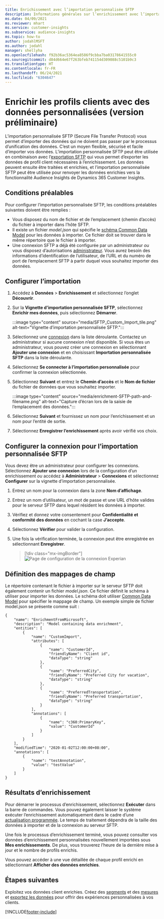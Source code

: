```yaml
---
title: Enrichissement avec l’importation personnalisée SFTP
description: Informations générales sur l’enrichissement avec l’importation personnalisée SFTP.
ms.date: 04/09/2021
ms.reviewer: mhart
ms.service: customer-insights
ms.subservice: audience-insights
ms.topic: how-to
author: jodahlMSFT
ms.author: jodahl
manager: shellyha
ms.openlocfilehash: f92b36ac5364ea8586f9cbba7ba03178641555c0
ms.sourcegitcommit: d84d664e67f263bfeb741154d309088c5101b9c3
ms.translationtype: HT
ms.contentlocale: fr-FR
ms.lasthandoff: 06/24/2021
ms.locfileid: "6304647"
---
```

# <a name="enrich-customer-profiles-with-custom-data-preview"></a>Enrichir les profils clients avec des données personnalisées (version préliminaire)

L’importation personnalisée SFTP (Secure File Transfer Protocol) vous permet d’importer des données qui ne doivent pas passer par le processus d’unification des données. C’est un moyen flexible, sécurisé et facile d’importer vos données. L’importation personnalisée SFTP peut être utilisée en combinaison avec l’[exportation SFTP](export-sftp.md) qui vous permet d’exporter les données de profil client nécessaires à l’enrichissement. Les données peuvent ensuite être traitées et enrichies, et l’importation personnalisée SFTP peut être utilisée pour renvoyer les données enrichies vers la fonctionnalité Audience Insights de Dynamics 365 Customer Insights.

## <a name="prerequisites"></a>Conditions préalables

Pour configurer l’importation personnalisée SFTP, les conditions préalables suivantes doivent être remplies :

- Vous disposez du nom de fichier et de l’emplacement (chemin d’accès) du fichier à importer dans l’hôte SFTP.
- Il existe un fichier *model.json* qui spécifie le [schéma Common Data Model](/common-data-model/) pour les données à importer. Ce fichier doit se trouver dans le même répertoire que le fichier à importer.
- Une connexion SFTP a déjà été configurée par un administrateur *ou* vous disposez d’autorisations [administrateur](permissions.md#administrator). Vous aurez besoin des informations d’identification de l’utilisateur, de l’URL et du numéro de port de l’emplacement SFTP à partir duquel vous souhaitez importer des données.


## <a name="configure-the-import"></a>Configurer l’importation

1. Accédez à **Données** > **Enrichissement** et sélectionnez l’onglet **Découvrir**.

1. Sur la **Vignette d’importation personnalisée SFTP**, sélectionnez **Enrichir mes données**, puis sélectionnez **Démarrer**.

   :::image type="content" source="media/SFTP_Custom_Import_tile.png" alt-text="Vignette d’importation personnalisée SFTP.":::

1. Sélectionnez une [connexion](connections.md) dans la liste déroulante. Contactez un administrateur si aucune connexion n’est disponible. Si vous êtes un administrateur, vous pouvez créer une connexion en sélectionnant **Ajouter une connexion** et en choisissant **Importation personnalisée SFTP** dans la liste déroulante.

1. Sélectionnez **Se connecter à l’importation personnalisée** pour confirmer la connexion sélectionnée.

1.  Sélectionnez **Suivant** et entrez le **Chemin d’accès** et le **Nom de fichier** du fichier de données que vous souhaitez importer.

    :::image type="content" source="media/enrichment-SFTP-path-and-filename.png" alt-text="Capture d’écran lors de la saisie de l’emplacement des données.":::

1. Sélectionnez **Suivant** et fournissez un nom pour l’enrichissement et un nom pour l’entité de sortie. 

1. Sélectionnez **Enregistrer l’enrichissement** après avoir vérifié vos choix.

## <a name="configure-the-connection-for-sftp-custom-import"></a>Configurer la connexion pour l’importation personnalisée SFTP 

Vous devez être un administrateur pour configurer les connexions. Sélectionnez **Ajouter une connexion** lors de la configuration d’un enrichissement *ou* accédez à **Administrateur** > **Connexions** et sélectionnez **Configurer** sur la vignette d’importation personnalisée.

1. Entrez un nom pour la connexion dans la zone **Nom d’affichage**.

1. Entrez un nom d’utilisateur, un mot de passe et une URL d’hôte valides pour le serveur SFTP dans lequel résident les données à importer.

1. Vérifiez et donnez votre consentement pour **Confidentialité et conformité des données** en cochant la case **J’accepte**.

1. Sélectionnez **Vérifier** pour valider la configuration.

1. Une fois la vérification terminée, la connexion peut être enregistrée en sélectionnant **Enregistrer**.

   > [!div class="mx-imgBorder"]
   > ![Page de configuration de la connexion Experian](media/enrichment-SFTP-connection.png "Page de configuration de la connexion Experian")


## <a name="defining-field-mappings"></a>Définition des mappages de champ 

Le répertoire contenant le fichier à importer sur le serveur SFTP doit également contenir un fichier *model.json*. Ce fichier définit le schéma à utiliser pour importer les données. Le schéma doit utiliser [Common Data Model](/common-data-model/) pour spécifier le mappage de champ. Un exemple simple de fichier model.json se présente comme suit :

```
{
    "name": "EnrichmentFromMicrosoft",
    "description": "Model containing data enrichment",
    "entities": [
        {
            "name": "CustomImport",
            "attributes": [
                {
                    "name": "CustomerId",
                    "friendlyName": "Client id",
                    "dataType": "string"
                },
                {
                    "name": "PreferredCity",
                    "friendlyName": "Preferred City for vacation",
                    "dataType": "string"
                },
                {
                    "name": "PreferredTransportation",
                    "friendlyName": "Preferred transportation",
                    "dataType": "string"
                }
            ],
            "annotations": [
                {
                    "name": "c360:PrimaryKey",
                    "value": "CustomerId"
                }
            ]
        }
    ],
    "modifiedTime": "2020-01-02T12:00:00+08:00",
    "annotations": [
        {
            "name": "testAnnotation",
            "value": "testValue"
        }
    ]
}
```

## <a name="enrichment-results"></a>Résultats d’enrichissement

Pour démarrer le processus d’enrichissement, sélectionnez **Exécuter** dans la barre de commandes. Vous pouvez également laisser le système exécuter l’enrichissement automatiquement dans le cadre d’une [actualisation programmée](system.md#schedule-tab). Le temps de traitement dépendra de la taille des données à importer et de la connexion au serveur SFTP.

Une fois le processus d’enrichissement terminé, vous pouvez consulter vos données d’enrichissement personnalisées nouvellement importées sous **Mes enrichissements**. De plus, vous trouverez l’heure de la dernière mise à jour et le nombre de profils enrichis.

Vous pouvez accéder à une vue détaillée de chaque profil enrichi en sélectionnant **Afficher des données enrichies**.

## <a name="next-steps"></a>Étapes suivantes

Exploitez vos données client enrichies. Créez des [segments](segments.md) et des [mesures](measures.md) et [exportez les données](export-destinations.md) pour offrir des expériences personnalisées à vos clients.

[!INCLUDE[footer-include](../includes/footer-banner.md)]
